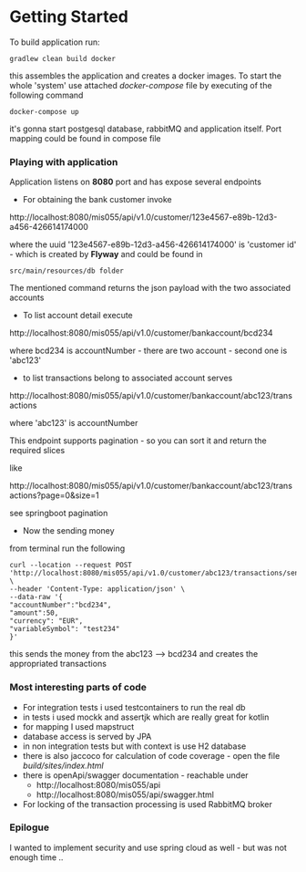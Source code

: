 # Getting Started
To build application run:

    gradlew clean build docker

this assembles the application and creates a docker images. To start the whole 'system' use attached 
_docker-compose_ file by executing of the following command

    docker-compose up

it's gonna start postgesql database, rabbitMQ and application itself. Port mapping could be found in compose file


### Playing with application 

Application listens on **8080** port and has expose several endpoints

* For obtaining the bank customer invoke

http://localhost:8080/mis055/api/v1.0/customer/123e4567-e89b-12d3-a456-426614174000

where the 
uuid '123e4567-e89b-12d3-a456-426614174000' is 'customer id' - which is created by **Flyway** and could be found in 

    src/main/resources/db folder

The mentioned command returns the json payload with the two associated accounts

* To list account detail execute

http://localhost:8080/mis055/api/v1.0/customer/bankaccount/bcd234

where bcd234 is accountNumber - there are two account - second one is 'abc123'

* to list transactions belong to associated account serves

http://localhost:8080/mis055/api/v1.0/customer/bankaccount/abc123/transactions

where 'abc123' is accountNumber

This endpoint supports pagination - so you can sort it and return the required slices 

like 

http://localhost:8080/mis055/api/v1.0/customer/bankaccount/abc123/transactions?page=0&size=1

see springboot pagination

* Now the sending money

from terminal run the following


    curl --location --request POST 'http://localhost:8080/mis055/api/v1.0/customer/abc123/transactions/send' \
    --header 'Content-Type: application/json' \
    --data-raw '{
    "accountNumber":"bcd234",
    "amount":50,
    "currency": "EUR",
    "variableSymbol": "test234"
    }'

this sends the money from the abc123 --> bcd234 and creates the appropriated transactions

### Most interesting parts of code

* For integration tests i used testcontainers to run the real db
* in tests i used mockk and assertjk which are really great for kotlin
* for mapping I used mapstruct
* database access is served by JPA
* in non integration tests but with context is use H2 database
* there is also jaccoco for calculation of code coverage - open the file *build/sites/index.html*
* there is openApi/swagger documentation - reachable under 
  * http://localhost:8080/mis055/api
  * http://localhost:8080/mis055/api/swagger.html
* For locking of the transaction processing is used RabbitMQ broker

### Epilogue

I wanted to implement security and use spring cloud as well - but was not enough time ..